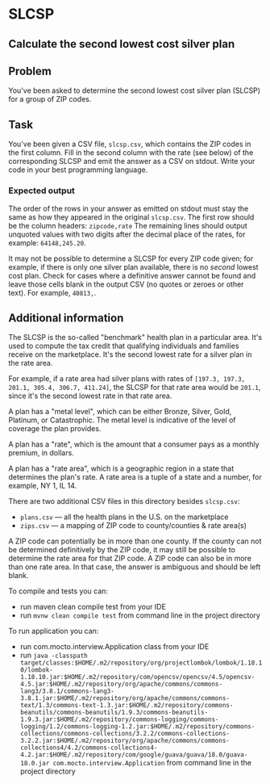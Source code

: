 # SLCSP

## Calculate the second lowest cost silver plan

## Problem

You've been asked to determine the second lowest cost silver plan (SLCSP) for
a group of ZIP codes.

## Task

You've been given a CSV file, `slcsp.csv`, which contains the ZIP codes in the
first column. Fill in the second column with the rate (see below) of the
corresponding SLCSP and emit the answer as a CSV on stdout. Write your code in your best programming language.

### Expected output

The order of the rows in your answer as emitted on stdout must stay the same as how they
appeared in the original `slcsp.csv`. The first row should be the column headers: `zipcode,rate`
The remaining lines should output unquoted values with two digits after the decimal
place of the rates, for example: `64148,245.20`.

It may not be possible to determine a SLCSP for every ZIP code given; for example, if there is only one silver plan available, there is no _second_ lowest cost plan. Check for cases where a definitive answer cannot be found and leave those cells blank in the output CSV (no quotes or zeroes or other text). For example, `40813,`.

## Additional information

The SLCSP is the so-called "benchmark" health plan in a particular area. It's
used to compute the tax credit that qualifying individuals and families receive
on the marketplace. It's the second lowest rate for a silver plan in the rate area.

For example, if a rate area had silver plans with rates of `[197.3, 197.3, 201.1, 305.4, 306.7, 411.24]`, the SLCSP for that rate area would be `201.1`,
since it's the second lowest rate in that rate area.

A plan has a "metal level", which can be either Bronze, Silver, Gold, Platinum,
or Catastrophic. The metal level is indicative of the level of coverage the plan
provides.

A plan has a "rate", which is the amount that a consumer pays as a monthly
premium, in dollars.

A plan has a "rate area", which is a geographic region in a state that
determines the plan's rate. A rate area is a tuple of a state and a number, for
example, NY 1, IL 14.

There are two additional CSV files in this directory besides `slcsp.csv`:

- `plans.csv` — all the health plans in the U.S. on the marketplace
- `zips.csv` — a mapping of ZIP code to county/counties & rate area(s)

A ZIP code can potentially be in more than one county. If the county can not be
determined definitively by the ZIP code, it may still be possible to determine
the rate area for that ZIP code. A ZIP code can also be in more than one rate area. In that case, the answer is ambiguous
and should be left blank.

To compile and tests you can:
- run maven clean compile test from your IDE
- run `mvnw clean compile test` from command line in the project directory

To run application you can:
- run com.mocto.interview.Application class from your IDE
- run `java -classpath target/classes:$HOME/.m2/repository/org/projectlombok/lombok/1.18.10/lombok-1.18.10.jar:$HOME/.m2/repository/com/opencsv/opencsv/4.5/opencsv-4.5.jar:$HOME/.m2/repository/org/apache/commons/commons-lang3/3.8.1/commons-lang3-3.8.1.jar:$HOME/.m2/repository/org/apache/commons/commons-text/1.3/commons-text-1.3.jar:$HOME/.m2/repository/commons-beanutils/commons-beanutils/1.9.3/commons-beanutils-1.9.3.jar:$HOME/.m2/repository/commons-logging/commons-logging/1.2/commons-logging-1.2.jar:$HOME/.m2/repository/commons-collections/commons-collections/3.2.2/commons-collections-3.2.2.jar:$HOME/.m2/repository/org/apache/commons/commons-collections4/4.2/commons-collections4-4.2.jar:$HOME/.m2/repository/com/google/guava/guava/18.0/guava-18.0.jar com.mocto.interview.Application` from command line in the project directory

